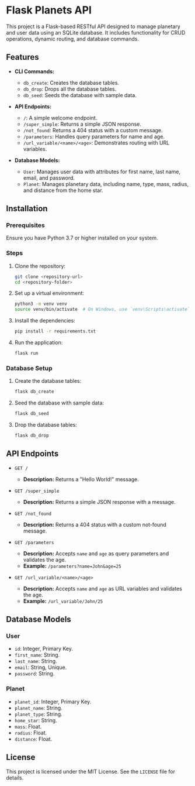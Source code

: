 # Flask Planets API

This project is a Flask-based RESTful API designed to manage planetary and user data using an SQLite database. It includes functionality for CRUD operations, dynamic routing, and database commands.

## Features

- **CLI Commands:**
  - `db_create`: Creates the database tables.
  - `db_drop`: Drops all the database tables.
  - `db_seed`: Seeds the database with sample data.

- **API Endpoints:**
  - `/`: A simple welcome endpoint.
  - `/super_simple`: Returns a simple JSON response.
  - `/not_found`: Returns a 404 status with a custom message.
  - `/parameters`: Handles query parameters for name and age.
  - `/url_variable/<name>/<age>`: Demonstrates routing with URL variables.

- **Database Models:**
  - `User`: Manages user data with attributes for first name, last name, email, and password.
  - `Planet`: Manages planetary data, including name, type, mass, radius, and distance from the home star.

## Installation

### Prerequisites

Ensure you have Python 3.7 or higher installed on your system.

### Steps

1. Clone the repository:
   ```bash
   git clone <repository-url>
   cd <repository-folder>
   ```

2. Set up a virtual environment:
   ```bash
   python3 -m venv venv
   source venv/bin/activate  # On Windows, use `venv\Scripts\activate`
   ```

3. Install the dependencies:
   ```bash
   pip install -r requirements.txt
   ```

4. Run the application:
   ```bash
   flask run
   ```

### Database Setup

1. Create the database tables:
   ```bash
   flask db_create
   ```

2. Seed the database with sample data:
   ```bash
   flask db_seed
   ```

3. Drop the database tables:
   ```bash
   flask db_drop
   ```

## API Endpoints

- `GET /`
  - **Description:** Returns a "Hello World!" message.

- `GET /super_simple`
  - **Description:** Returns a simple JSON response with a message.

- `GET /not_found`
  - **Description:** Returns a 404 status with a custom not-found message.

- `GET /parameters`
  - **Description:** Accepts `name` and `age` as query parameters and validates the age.
  - **Example:** `/parameters?name=John&age=25`

- `GET /url_variable/<name>/<age>`
  - **Description:** Accepts `name` and `age` as URL variables and validates the age.
  - **Example:** `/url_variable/John/25`

## Database Models

### User
- `id`: Integer, Primary Key.
- `first_name`: String.
- `last_name`: String.
- `email`: String, Unique.
- `password`: String.

### Planet
- `planet_id`: Integer, Primary Key.
- `planet_name`: String.
- `planet_type`: String.
- `home_star`: String.
- `mass`: Float.
- `radius`: Float.
- `distance`: Float.

## License

This project is licensed under the MIT License. See the `LICENSE` file for details.

